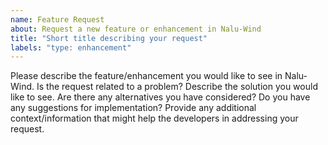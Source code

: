 ```yaml
---
name: Feature Request
about: Request a new feature or enhancement in Nalu-Wind
title: "Short title describing your request"
labels: "type: enhancement"
---
```


Please describe the feature/enhancement you would like to see in Nalu-Wind. Is
the request related to a problem? Describe the solution you would like to see.
Are there any alternatives you have considered? Do you have any suggestions for
implementation? Provide any additional context/information that might help the
developers in addressing your request.
